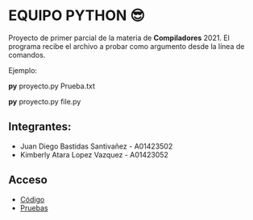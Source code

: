 # EQUIPO PYTHON 😎

Proyecto de primer parcial de la materia de **Compiladores** 2021. El programa recibe el archivo a probar como argumento desde la línea de comandos.

Ejemplo: 

**py** proyecto.py Prueba.txt 

**py** proyecto.py file.py

## Integrantes:
 - Juan Diego Bastidas Santivañez - A01423502
 - Kimberly Atara Lopez Vazquez - A01423052

## Acceso
- [Código](https://github.com/k-atara/python-compiler/blob/main/proyecto.py)
- [Pruebas](https://github.com/k-atara/python-compiler/blob/main/file.py)
